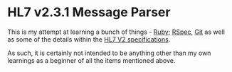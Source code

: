 # HL7 v2.3.1 Message Parser

This is my attempt at learning a bunch of things - [Ruby](http://www.ruby-lang.org/en/); [RSpec](http://relishapp.com/rspec), [Git](https://git-scm.com/) as well as some of the details within the [HL7 V2 specifications](https://www.hl7.org/implement/standards/product_brief.cfm?product_id=185).

As such, it is certainly not intended to be anything other than my own learnings as a beginner of all the items mentioned above.
